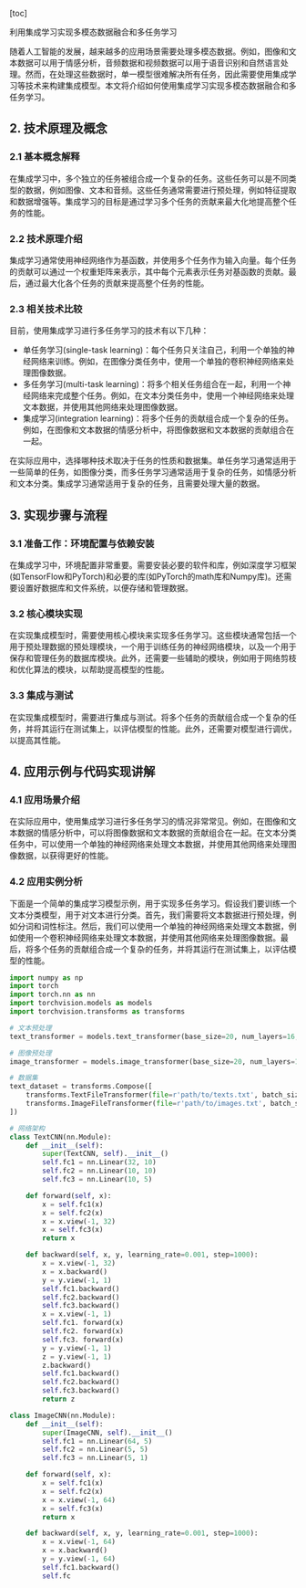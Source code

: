 
[toc]                    
                
                
利用集成学习实现多模态数据融合和多任务学习

随着人工智能的发展，越来越多的应用场景需要处理多模态数据。例如，图像和文本数据可以用于情感分析，音频数据和视频数据可以用于语音识别和自然语言处理。然而，在处理这些数据时，单一模型很难解决所有任务，因此需要使用集成学习等技术来构建集成模型。本文将介绍如何使用集成学习实现多模态数据融合和多任务学习。

## 2. 技术原理及概念

### 2.1 基本概念解释

在集成学习中，多个独立的任务被组合成一个复杂的任务。这些任务可以是不同类型的数据，例如图像、文本和音频。这些任务通常需要进行预处理，例如特征提取和数据增强等。集成学习的目标是通过学习多个任务的贡献来最大化地提高整个任务的性能。

### 2.2 技术原理介绍

集成学习通常使用神经网络作为基函数，并使用多个任务作为输入向量。每个任务的贡献可以通过一个权重矩阵来表示，其中每个元素表示任务对基函数的贡献。最后，通过最大化各个任务的贡献来提高整个任务的性能。

### 2.3 相关技术比较

目前，使用集成学习进行多任务学习的技术有以下几种：

- 单任务学习(single-task learning)：每个任务只关注自己，利用一个单独的神经网络来训练。例如，在图像分类任务中，使用一个单独的卷积神经网络来处理图像数据。
- 多任务学习(multi-task learning)：将多个相关任务组合在一起，利用一个神经网络来完成整个任务。例如，在文本分类任务中，使用一个神经网络来处理文本数据，并使用其他网络来处理图像数据。
- 集成学习(integration learning)：将多个任务的贡献组合成一个复杂的任务。例如，在图像和文本数据的情感分析中，将图像数据和文本数据的贡献组合在一起。

在实际应用中，选择哪种技术取决于任务的性质和数据集。单任务学习通常适用于一些简单的任务，如图像分类，而多任务学习通常适用于复杂的任务，如情感分析和文本分类。集成学习通常适用于复杂的任务，且需要处理大量的数据。

## 3. 实现步骤与流程

### 3.1 准备工作：环境配置与依赖安装

在集成学习中，环境配置非常重要。需要安装必要的软件和库，例如深度学习框架(如TensorFlow和PyTorch)和必要的库(如PyTorch的math库和Numpy库)。还需要设置好数据库和文件系统，以便存储和管理数据。

### 3.2 核心模块实现

在实现集成模型时，需要使用核心模块来实现多任务学习。这些模块通常包括一个用于预处理数据的预处理模块，一个用于训练任务的神经网络模块，以及一个用于保存和管理任务的数据库模块。此外，还需要一些辅助的模块，例如用于网络剪枝和优化算法的模块，以帮助提高模型的性能。

### 3.3 集成与测试

在实现集成模型时，需要进行集成与测试。将多个任务的贡献组合成一个复杂的任务，并将其运行在测试集上，以评估模型的性能。此外，还需要对模型进行调优，以提高其性能。

## 4. 应用示例与代码实现讲解

### 4.1 应用场景介绍

在实际应用中，使用集成学习进行多任务学习的情况非常常见。例如，在图像和文本数据的情感分析中，可以将图像数据和文本数据的贡献组合在一起。在文本分类任务中，可以使用一个单独的神经网络来处理文本数据，并使用其他网络来处理图像数据，以获得更好的性能。

### 4.2 应用实例分析

下面是一个简单的集成学习模型示例，用于实现多任务学习。假设我们要训练一个文本分类模型，用于对文本进行分类。首先，我们需要将文本数据进行预处理，例如分词和词性标注。然后，我们可以使用一个单独的神经网络来处理文本数据，例如使用一个卷积神经网络来处理文本数据，并使用其他网络来处理图像数据。最后，将多个任务的贡献组合成一个复杂的任务，并将其运行在测试集上，以评估模型的性能。

```python
import numpy as np
import torch
import torch.nn as nn
import torchvision.models as models
import torchvision.transforms as transforms

# 文本预处理
text_transformer = models.text_transformer(base_size=20, num_layers=16, attention_length=20, num_labels=100)

# 图像预处理
image_transformer = models.image_transformer(base_size=20, num_layers=16, attention_length=20, num_labels=100)

# 数据集
text_dataset = transforms.Compose([
    transforms.TextFileTransformer(file=r'path/to/texts.txt', batch_size=8, padding='max_length', max_length=200),
    transforms.ImageFileTransformer(file=r'path/to/images.txt', batch_size=8, padding='max_length', max_length=200)
])

# 网络架构
class TextCNN(nn.Module):
    def __init__(self):
        super(TextCNN, self).__init__()
        self.fc1 = nn.Linear(32, 10)
        self.fc2 = nn.Linear(10, 10)
        self.fc3 = nn.Linear(10, 5)

    def forward(self, x):
        x = self.fc1(x)
        x = self.fc2(x)
        x = x.view(-1, 32)
        x = self.fc3(x)
        return x

    def backward(self, x, y, learning_rate=0.001, step=1000):
        x = x.view(-1, 32)
        x = x.backward()
        y = y.view(-1, 1)
        self.fc1.backward()
        self.fc2.backward()
        self.fc3.backward()
        x = x.view(-1, 1)
        self.fc1. forward(x)
        self.fc2. forward(x)
        self.fc3. forward(x)
        y = y.view(-1, 1)
        z = y.view(-1, 1)
        z.backward()
        self.fc1.backward()
        self.fc2.backward()
        self.fc3.backward()
        return z

class ImageCNN(nn.Module):
    def __init__(self):
        super(ImageCNN, self).__init__()
        self.fc1 = nn.Linear(64, 5)
        self.fc2 = nn.Linear(5, 5)
        self.fc3 = nn.Linear(5, 1)

    def forward(self, x):
        x = self.fc1(x)
        x = self.fc2(x)
        x = x.view(-1, 64)
        x = self.fc3(x)
        return x

    def backward(self, x, y, learning_rate=0.001, step=1000):
        x = x.view(-1, 64)
        x = x.backward()
        y = y.view(-1, 64)
        self.fc1.backward()
        self.fc

